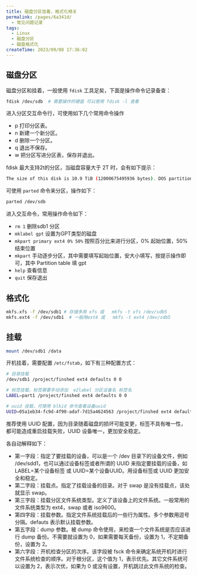 ```yaml
---
title: 磁盘分区挂着，格式化相关
permalink: /pages/6a341d/
  - 常见问题记录
tags:
  - Linux
  - 磁盘分区
  - 磁盘格式化
createTime: 2023/09/08 17:36:02
---
```


## 磁盘分区

磁盘分区和挂着，一般使用 `fdisk` 工具足矣，下面是操作命令记录备查：

```bash
fdisk /dev/sdb  # 需要操作的硬盘 可以使用 fdisk -l 查看
```
进入分区交互命令行，可使用如下几个常用命令操作
- p 打印分区表。
- n 新建一个新分区。
- d 删除一个分区。
- q 退出不保存。
- w 把分区写进分区表，保存并退出。

fdisk 最大支持2t的分区，当磁盘容量大于 2T 时，会有如下提示：

```bash
The size of this disk is 10.9 TiB (12000675495936 bytes). DOS partition table format cannot be used on drives for volumes larger than 2199023255040 bytes for 512-byte sectors. Use GUID partition table format (GPT).
```

可使用 `parted` 命令来分区，操作如下：

```bash
parted /dev/sdb 
```

进入交互命令，常用操作命令如下：

- `rm 1` 删除sdb1 分区
- `mklabel gpt` 设置为GPT类型的磁盘
- `mkpart primary ext4 0% 50%` 按照百分比来进行分区，0% 起始位置，50%结束位置
- `mkpart` 手动逐步分区，其中需要填写起始位置，安大小填写，按提示操作即可，其中 Partition table 填 gpt
- `help` 查看信息
- `quit` 保存退出


## 格式化

```bash
mkfs.xfs -f /dev/sdb1 # 存储多用 xfs 或   mkfs -t xfs /dev/sdb5
mkfs.ext4 -f /dev/sdb1  # 一般用ext4 或   mkfs -t ext4 /dev/sdb5
```

## 挂载 

```bash
mount /dev/sdb1 /data
```

开机挂着，需要配置 `/etc/fstab`，如下有三种配置方式：

```bash
# 目录挂载
/dev/sdb1 /project/finshed ext4 defaults 0 0

# 标签挂载，标签需要手动添加  e2label 分区设备名 标签名
LABEL=part1 /project/finshed ext4 defaults 0 0

# uuid 挂载，可使用 blkid 命令查看设备uuid
UUID=05a1eb34-fc9d-4f90-adaf-7d15a4624563 /project/finshed ext4 defaults 0 0
```

推荐使用 UUID 配置，因为目录随着磁盘的损坏可能变更，标签不具有唯一性，都可能造成重启挂载失败，UUID 设备唯一，更加安全稳定。

各自动解释如下：

- 第一字段：指定了要挂载的设备，可以是一个 /dev 目录下的设备文件，例如 /dev/sdd1，也可以通过设备标签或者所谓的 UUID 来指定要挂载的设备，如 LABEL=某个设备标签 或 UUID=某个设备UUID。用设备标签或 UUID 更加安全和稳定。
- 第二字段：挂载点。指定了挂载设备的目录。对于 swap 是没有挂载点，该处就显示 swap。
- 第三字段：挂载分区文件系统类型。定义了该设备上的文件系统。一般常用的文件系统类型为 ext4，swap 或者 iso9600。
- 第四字段：挂载参数。指定文件系统挂载后的一些行为属性。多个参数用逗号分隔。defauts 表示默认挂载参数。
- 第五字段：dump 参数。被 dump 命令使用，来检查一个文件系统是否应该进行 dump 备份。不需要就设置为 0，如果需要每天备份，设置为 1，不定期备份，设置为 2。
- 第六字段：开机检查分区的次序。该字段被 fsck 命令来确定系统开机时进行文件系统检查的顺序。对于根分区，这个值为 1，表示优先。其它文件系统可以设置为 2，表示次优，如果为 0 或没有设置，开机跳过此文件系统的检查。





